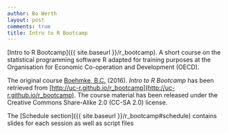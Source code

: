 ```yaml
---
author: Bo Werth
layout: post
comments: true
title: Intro to R Bootcamp
---
```


[Intro to R Bootcamp]({{ site.baseurl }}/r_bootcamp). A short course on the statistical programming software R adapted for training purposes at the Organisation for Economic Co-operation and Development (OECD).

The original course [Boehmke, B.C.](http://bradleyboehmke.github.io/) (2016). *Intro to R Bootcamp* has been retrieved from [http://uc-r.github.io/r_bootcamp](http://uc-r.github.io/r_bootcamp). The course material has been released under the Creative Commons Share-Alike 2.0 (CC-SA 2.0) license.

The [Schedule section]({{ site.baseurl }}/r_bootcamp#schedule) contains slides <i class="fa fa-file-powerpoint-o" aria-hidden="true"></i> for each session as well as script files <i class="fa fa-file-code-o" aria-hidden="true"></i>
